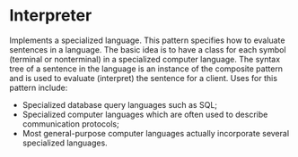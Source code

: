 # Interpreter
Implements a specialized language. This pattern specifies how to evaluate sentences in a language. The basic idea is to have a class for each symbol (terminal or nonterminal) in a specialized computer language. The syntax tree of a sentence in the language is an instance of the composite pattern and is used to evaluate (interpret) the sentence for a client. Uses for this pattern include:

* Specialized database query languages such as SQL;
* Specialized computer languages which are often used to describe communication protocols;
* Most general-purpose computer languages actually incorporate several specialized languages.
